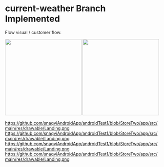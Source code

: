 # current-weather Branch Implemented 

Flow visual / customer flow:

<p align="right"> 
<img src="https://github.com/snaqviAndroidApp/androidTest1/blob/StoreTwo/app/src/main/res/drawable/Landing.png"width="250" />
<img src="https://github.com/snaqviAndroidApp/androidTest1/blob/StoreTwo/app/src/main/res/drawable/Landing.png"width="250" />
</p>

https://github.com/snaqviAndroidApp/androidTest1/blob/StoreTwo/app/src/main/res/drawable/Landing.png
https://github.com/snaqviAndroidApp/androidTest1/blob/StoreTwo/app/src/main/res/drawable/Landing.png
https://github.com/snaqviAndroidApp/androidTest1/blob/StoreTwo/app/src/main/res/drawable/Landing.png
https://github.com/snaqviAndroidApp/androidTest1/blob/StoreTwo/app/src/main/res/drawable/Landing.png
